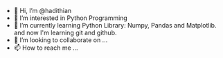 - 👋 Hi, I’m @hadithian
- 👀 I’m interested in Python Programming
- 🌱 I’m currently learning Python Library: Numpy, Pandas and Matplotlib. and now I'm learning git and github.
- 💞️ I’m looking to collaborate on ...
- 📫 How to reach me ...

<!---
hadithian/hadithian is a ✨ special ✨ repository because its `README.md` (this file) appears on your GitHub profile.
You can click the Preview link to take a look at your changes.
--->
